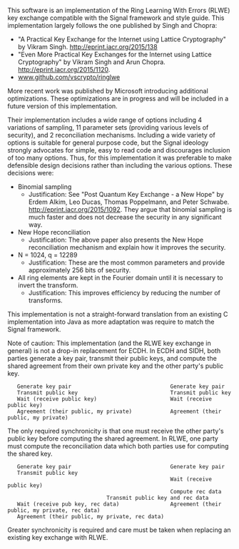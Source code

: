 This software is an implementation of the Ring Learning With Errors (RLWE) key exchange compatible with
the Signal framework and style guide. This implementation largely follows the one published by Singh
and Chopra:

  - "A Practical Key Exchange for the Internet using Lattice Cryptography" by Vikram Singh.
    http://eprint.iacr.org/2015/138
  - "Even More Practical Key Exchanges for the Internet using Lattice Cryptography" by Vikram Singh and
    Arun Chopra. http://eprint.iacr.org/2015/1120.
  - www.github.com/vscrypto/ringlwe

More recent work was published by Microsoft introducing additional optimizations. These optimizations
are in progress and will be included in a future version of this implementation.

Their implementation includes a wide range of options including 4 variations of sampling, 11 parameter
sets (providing various levels of security), and 2 reconciliation mechanisms. Including a wide variety
of options is suitable for general purpose code, but the Signal ideology strongly advocates for simple,
easy to read code and discourages inclusion of too many options. Thus, for this implementation it was
preferable to make defensible design decisions rather than including the various options. These
decisions were:

  - Binomial sampling
    - Justification: See "Post Quantum Key Exchange - a New Hope" by Erdem Alkim, Leo Ducas,
      Thomas Poppelmann, and Peter Schwabe. http://eprint.iacr.org/2015/1092. They argue that
      binomial sampling is much faster and does not decrease the security in any significant way.
  - New Hope reconciliation
    - Justification: The above paper also presents the New Hope reconciliation mechanism and explain
      how it improves the security.
  - N = 1024, q = 12289
    - Justification: These are the most common parameters and provide approximately 256 bits of
      security.
  - All ring elements are kept in the Fourier domain until it is necessary to invert the transform.
    - Justification: This improves efficiency by reducing the number of transforms.

This implementation is not a straight-forward translation from an existing C implementation into Java
as more adaptation was require to match the Signal framework.

Note of caution: This implementation (and the RLWE key exchange in general) is not a drop-in
replacement for ECDH. In ECDH and SIDH, both parties generate a key pair, transmit their public keys,
and compute the shared agreement from their own private key and the other party's public key.

       Generate key pair                               Generate key pair
       Transmit public key                             Transmit public key
       Wait (receive public key)                       Wait (receive public key)
       Agreement (their public, my private)            Agreement (their public, my private)

The only required synchronicity is that one must receive the other party's public key before computing
the shared agreement. In RLWE, one party must compute the reconciliation data which both parties
use for computing the shared key.

       Generate key pair                               Generate key pair
       Transmit public key
	                                                   Wait (receive public key)
	                                                   Compute rec data
						           Transmit public key and rec data
       Wait (receive pub key, rec data)                Agreement (their public, my private, rec data)
       Agreement (their public, my private, rec data)

Greater synchronicity is required and care must be taken when replacing an existing key exchange with
RLWE.
